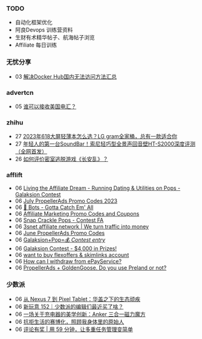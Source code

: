 ### TODO
-  自动化框架优化
-  阿良Devops 训练营资料
-  生财有术精华帖子、航海帖子浏览
-  Affiliate 每日训练

### 无忧分享
<!-- ruyo:START -->
-  03 [解决Docker Hub国内无法访问方法汇总](https://51.ruyo.net/18416.html)<!-- ruyo:END -->

### advertcn
<!-- advertcn:START -->
-  05 [谁可以接收美国电汇？](https://www.advertcn.com/forum.php?mod=viewthread&tid=111080)<!-- advertcn:END -->

### zhihu
<!-- zhihu:START -->
-  27 [2023年618大屏轻薄本怎么选？LG gram全家桶，总有一款适合你](http://zhuanlan.zhihu.com/p/632641888?utm_campaign=rss&utm_medium=rss&utm_source=rss&utm_content=title)
-  27 [年轻人的第一台SoundBar！索尼轻巧型全景声回音壁HT-S2000深度评测（全网首发）](http://zhuanlan.zhihu.com/p/630990296?utm_campaign=rss&utm_medium=rss&utm_source=rss&utm_content=title)
-  26 [如何评价密室逃脱游戏《长安乱》？](http://www.zhihu.com/question/563950552/answer/3045961312?utm_campaign=rss&utm_medium=rss&utm_source=rss&utm_content=title)<!-- zhihu:END -->

### afflift
<!-- afflift:START -->
-  06 [Living the Affiliate Dream - Running Dating &amp; Utilities on Pops - Galaksion Contest](https://afflift.com/f/threads/living-the-affiliate-dream-running-dating-utilities-on-pops-galaksion-contest.11243/?utm_source=rss&utm_medium=rss)
-  06 [July PropellerAds Promo Codes 2023](https://afflift.com/f/threads/july-propellerads-promo-codes-2023.11242/?utm_source=rss&utm_medium=rss)
-  06 [🤖 Bots - Gotta Catch Em&#39; All](https://afflift.com/f/threads/%F0%9F%A4%96-bots-gotta-catch-em-all.6693/?utm_source=rss&utm_medium=rss)
-  06 [Affiliate Marketing Promo Codes and Coupons](https://afflift.com/f/threads/affiliate-marketing-promo-codes-and-coupons.587/?utm_source=rss&utm_medium=rss)
-  06 [Snap Crackle Pops - Contest FA](https://afflift.com/f/threads/snap-crackle-pops-contest-fa.11235/?utm_source=rss&utm_medium=rss)
-  06 [3snet affiliate network | We turn traffic into money](https://afflift.com/f/threads/3snet-affiliate-network-we-turn-traffic-into-money.1333/?utm_source=rss&utm_medium=rss)
-  06 [June PropellerAds Promo Codes](https://afflift.com/f/threads/june-propellerads-promo-codes.11065/?utm_source=rss&utm_medium=rss)
-  06 [Galaksion+Pop=💰 *Contest entry*](https://afflift.com/f/threads/galaksion-pop-%F0%9F%92%B0-contest-entry.11231/?utm_source=rss&utm_medium=rss)
-  06 [Galaksion Contest - $4,000 in Prizes!](https://afflift.com/f/threads/galaksion-contest-4-000-in-prizes.11219/?utm_source=rss&utm_medium=rss)
-  06 [want to buy flexoffers &amp; skimlinks account](https://afflift.com/f/threads/want-to-buy-flexoffers-skimlinks-account.11241/?utm_source=rss&utm_medium=rss)
-  06 [How can I withdraw from ePayService?](https://afflift.com/f/threads/how-can-i-withdraw-from-epayservice.11236/?utm_source=rss&utm_medium=rss)
-  06 [PropellerAds + GoldenGoose. Do you use Preland or not?](https://afflift.com/f/threads/propellerads-goldengoose-do-you-use-preland-or-not.11143/?utm_source=rss&utm_medium=rss)<!-- afflift:END -->

### 少数派
<!-- sspai:START -->
-  06 [从 Nexus 7 到 Pixel Tablet：华盖之下的生态顽疾](https://sspai.com/prime/story/vintage-tech-stories-google-tablets)
-  06 [新玩意 152｜少数派的编辑们最近买了啥？](https://sspai.com/post/80882)
-  06 [一场关于充电器的美学创新：Anker 三合一磁力魔方](https://sspai.com/post/80724)
-  06 [抗拒生活的赛博化，照顾我身体里的原始人](https://sspai.com/post/80216)
-  06 [评论有奖 | 用 59 分钟，让多重任务管理变简单](https://sspai.com/post/80857)<!-- sspai:END -->
